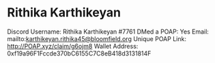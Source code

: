 # Rithika Karthikeyan

Discord Username: Rithika Karthikeyan #7761
DMed a POAP: Yes
Email: mailto:karthikeyan.rithika45@bloomfield.org
Unique POAP Link: http://POAP.xyz/claim/g6ojm8
Wallet Address: 0xf19a96F1Fccde370bC6155C7C8eB418d3131814F